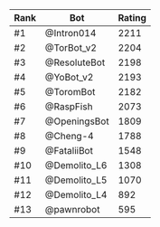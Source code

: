 Rank|Bot|Rating
---|---|---
#1|@Intron014|2211
#2|@TorBot_v2|2204
#3|@ResoluteBot|2198
#4|@YoBot_v2|2193
#5|@ToromBot|2182
#6|@RaspFish|2073
#7|@OpeningsBot|1809
#8|@Cheng-4|1788
#9|@FataliiBot|1548
#10|@Demolito_L6|1308
#11|@Demolito_L5|1070
#12|@Demolito_L4|892
#13|@pawnrobot|595

